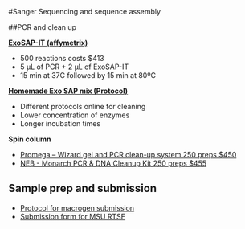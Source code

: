 #Sanger Sequencing and sequence assembly

##PCR and clean up

[**ExoSAP-IT (affymetrix)**](http://www.affymetrix.com/catalog/131310/USB/ExoSAP-IT+For+PCR+Product+Cleanup#1_1)

-   500 reactions costs $413
-   5 µL of PCR + 2 µL of ExoSAP-IT
-   15 min at 37C followed by 15 min at 80ºC

[**Homemade Exo SAP mix (Protocol)**](PCR_clean-up.md)

-   Different protocols online for cleaning
-   Lower concentration of enzymes
-   Longer incubation times

**Spin column**

-   [Promega – Wizard gel and PCR clean-up system 250 preps $450](https://www.promega.com/products/dna-purification-quantitation/dna-fragment-purification/wizard-sv-gel-and-pcr-clean\_up-system/)
-   [NEB - Monarch PCR & DNA Cleanup Kit 250 preps $455](https://www.neb.com/products/t1030-monarch-pcr-dna-cleanup-kit-5-ug)

## Sample prep and submission

- [Protocol for macrogen submission](Submission_macrogen.md)
- [Submission form for MSU RTSF](https://rtsf.natsci.msu.edu/genomics/forms/general-sanger-submission-form/)
